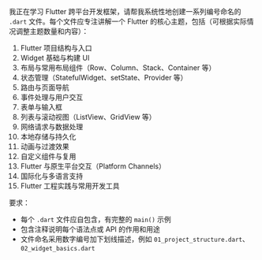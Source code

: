 我正在学习 Flutter 跨平台开发框架，请帮我系统性地创建一系列编号命名的 `.dart` 文件。每个文件应专注讲解一个 Flutter 的核心主题，包括（可根据实际情况调整主题数量和内容）：

1. Flutter 项目结构与入口
2. Widget 基础与构建 UI
3. 布局与常用布局组件（Row、Column、Stack、Container 等）
4. 状态管理（StatefulWidget、setState、Provider 等）
5. 路由与页面导航
6. 事件处理与用户交互
7. 表单与输入框
8. 列表与滚动视图（ListView、GridView 等）
9. 网络请求与数据处理
10. 本地存储与持久化
11. 动画与过渡效果
12. 自定义组件与复用
13. Flutter 与原生平台交互（Platform Channels）
14. 国际化与多语言支持
15. Flutter 工程实践与常用开发工具

要求：

- 每个 `.dart` 文件应自包含，有完整的 `main()` 示例
- 包含注释说明每个语法点或 API 的作用和用途
- 文件命名采用数字编号加下划线描述，例如 `01_project_structure.dart`、`02_widget_basics.dart`

